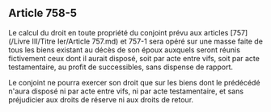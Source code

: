 Article 758-5
----
Le calcul du droit en toute propriété du conjoint prévu aux articles [757](/Livre III/Titre Ier/Article 757.md) et
757-1 sera opéré sur une masse faite de tous les biens existant au décès de son
époux auxquels seront réunis fictivement ceux dont il aurait disposé, soit par
acte entre vifs, soit par acte testamentaire, au profit de successibles, sans
dispense de rapport.

Le conjoint ne pourra exercer son droit que sur les biens dont le prédécédé
n'aura disposé ni par acte entre vifs, ni par acte testamentaire, et sans
préjudicier aux droits de réserve ni aux droits de retour.
